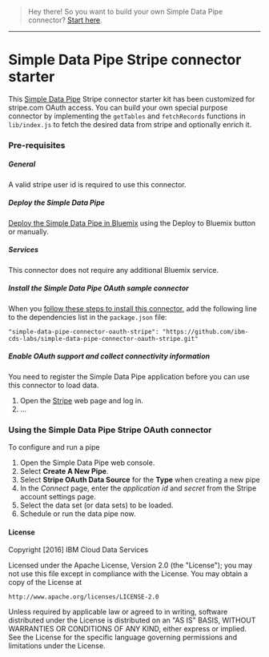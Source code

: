 > Hey there! So you want to build your own Simple Data Pipe connector? [Start here](https://github.com/ibm-cds-labs/simple-data-pipe-connector-template/wiki/How-to-build-a-Simple-Data-Pipe-connector-using-this-template).

***


# Simple Data Pipe Stripe connector starter

This [Simple Data Pipe](https://developer.ibm.com/clouddataservices/simple-data-pipe/) Stripe connector starter kit has been customized for stripe.com OAuth access. You can build your own special purpose connector by implementing the `getTables` and `fetchRecords` functions in `lib/index.js` to fetch the desired data from stripe and optionally enrich it.

### Pre-requisites

##### General 
 A valid stripe user id is required to use this connector.

##### Deploy the Simple Data Pipe

 [Deploy the Simple Data Pipe in Bluemix](https://github.com/ibm-cds-labs/simple-data-pipe) using the Deploy to Bluemix button or manually.

##### Services

This connector does not require any additional Bluemix service.


##### Install the Simple Data Pipe OAuth sample connector 

  When you [follow these steps to install this connector](https://github.com/ibm-cds-labs/simple-data-pipe/wiki/Installing-a-Simple-Data-Pipe-Connector), add the following line to the dependencies list in the `package.json` file: 

  ```
  "simple-data-pipe-connector-oauth-stripe": "https://github.com/ibm-cds-labs/simple-data-pipe-connector-oauth-stripe.git"
  ```

##### Enable OAuth support and collect connectivity information

 You need to register the Simple Data Pipe application before you can use this connector to load data.
 1. Open the [Stripe](http://www.stripe.com) web page and log in.
 2. ...


### Using the Simple Data Pipe Stripe OAuth connector 

To configure and run a pipe

1. Open the Simple Data Pipe web console.
2. Select __Create A New Pipe__.
3. Select __Stripe OAuth Data Source__ for the __Type__ when creating a new pipe  
4. In the _Connect_ page, enter the _application id_ and _secret_ from the Stripe account settings page. 
5. Select the data set (or data sets) to be loaded.
6. Schedule or run the data pipe now.

#### License 

Copyright [2016] IBM Cloud Data Services

Licensed under the Apache License, Version 2.0 (the "License");
you may not use this file except in compliance with the License.
You may obtain a copy of the License at

    http://www.apache.org/licenses/LICENSE-2.0

Unless required by applicable law or agreed to in writing, software
distributed under the License is distributed on an "AS IS" BASIS,
WITHOUT WARRANTIES OR CONDITIONS OF ANY KIND, either express or implied.
See the License for the specific language governing permissions and
limitations under the License.
